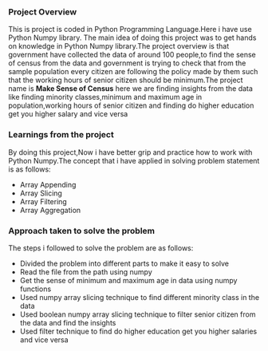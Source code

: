 ### Project Overview

 This is project is coded in Python Programming Language.Here i have use Python Numpy library. The main idea of doing this project was to get hands on knowledge in Python Numpy library.The project overview is that government have collected the data of around 100 people,to find the sense of census from the data and government is trying to check that from the sample population every citizen are following the policy made by them such that the working hours of senior citizen should be minimum.The project name is **Make Sense of Census** here we are finding insights from the data like finding minority classes,minimum and maximum age in population,working hours of senior citizen and finding do higher education get you higher salary and vice versa


### Learnings from the project

 By doing this project,Now i have better grip and practice how to work with Python Numpy.The concept that i have applied in solving problem statement is as follows:

- Array Appending
- Array Slicing
- Array Filtering
- Array Aggregation



### Approach taken to solve the problem

 The steps i followed to solve the problem are as follows:

- Divided the problem into different parts to make it easy to solve
- Read the file from the path using numpy
- Get the sense of minimum and maximum age in data using numpy functions
- Used numpy array slicing technique to find different minority class in the data
- Used boolean numpy array slicing technique to filter senior citizen from the data and find the insights
- Used filter technique to find do higher education get you higher salaries and vice versa


